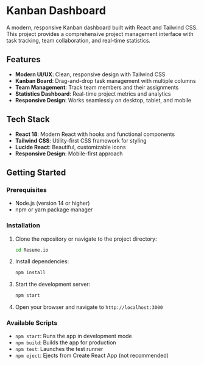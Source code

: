 # Kanban Dashboard

A modern, responsive Kanban dashboard built with React and Tailwind CSS. This project provides a comprehensive project management interface with task tracking, team collaboration, and real-time statistics.

## Features

- **Modern UI/UX**: Clean, responsive design with Tailwind CSS
- **Kanban Board**: Drag-and-drop task management with multiple columns
- **Team Management**: Track team members and their assignments
- **Statistics Dashboard**: Real-time project metrics and analytics
- **Responsive Design**: Works seamlessly on desktop, tablet, and mobile

## Tech Stack

- **React 18**: Modern React with hooks and functional components
- **Tailwind CSS**: Utility-first CSS framework for styling
- **Lucide React**: Beautiful, customizable icons
- **Responsive Design**: Mobile-first approach

## Getting Started

### Prerequisites

- Node.js (version 14 or higher)
- npm or yarn package manager

### Installation

1. Clone the repository or navigate to the project directory:
   ```bash
   cd Resume.io
   ```

2. Install dependencies:
   ```bash
   npm install
   ```

3. Start the development server:
   ```bash
   npm start
   ```

4. Open your browser and navigate to `http://localhost:3000`

### Available Scripts

- `npm start`: Runs the app in development mode
- `npm build`: Builds the app for production
- `npm test`: Launches the test runner
- `npm eject`: Ejects from Create React App (not recommended)


